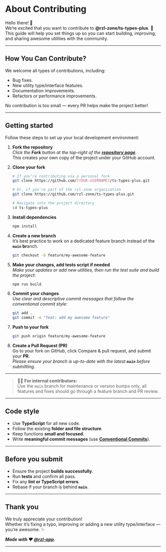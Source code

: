 # About Contributing

Hello there! 🎉  
We’re excited that you want to contribute to **@rzl-zone/ts-types-plus**. 🙌  
This guide will help you set things up so you can start building, improving, and sharing awesome utilities with the community.

---

## How You Can Contribute?

We welcome all types of contributions, including:

- Bug fixes.
- New utility type/interface features.
- Documentation improvements.
- Refactors or performance improvements.

No contribution is too small — every PR helps make the project better!

---

## Getting started

Follow these steps to set up your local development environment:

1. **Fork the repository**  
    _Click the **Fork** button at the top-right of the [**repository page**](https://github.com/rzl-zone/ts-types-plus)._  
    This creates your own copy of the project under your GitHub account.

2. **Clone your fork**

    ```bash
    # If you're contributing via a personal fork
    git clone https://github.com/[YOUR-USERNAME]/ts-types-plus.git

    # Or, if you're part of the rzl-zone organization
    git clone https://github.com/rzl-zone/ts-types-plus.git

    # Navigate into the project directory
    cd ts-types-plus
    ```

3. **Install dependencies**

    ```bash
    npm install
    ```

4. **Create a new branch**  
    It’s best practice to work on a dedicated feature branch instead of the **`main` br**anch.
    ```bash
    git checkout -b feature/my-awesome-feature
    ```

5. **Make your changes, add tests script if needed**  
    _Make your updates or add new utilities, then run the test suite and build the project:_

    ```bash
    npm run build
    ```

6. **Commit your changes**  
    *Use clear and descriptive commit messages that follow the conventional commit style:*

    ```bash
    git add .
    git commit -m "feat: add my awesome feature"
    ```

7. **Push to your fork**

    ```bash
    git push origin feature/my-awesome-feature
    ```

8. **Create a Pull Request (PR)**  
    Go to your fork on GitHub, click Compare & pull request, and submit your **PR**.  
    *Please ensure your branch is up-to-date with the latest **`main`** before submitting.*

---

> 🧑‍💻 **For internal contributors:**  
>    Use the `main` branch for maintenance or version bumps only, all features and fixes should go through a feature branch and PR review.

---

## Code style

- Use **TypeScript** for all new code.
- Follow the existing **folder and file structure**.
- Keep functions **small and focused**.
- Write **meaningful commit messages** (use [**Conventional Commits**](https://www.conventionalcommits.org/)).

---

## Before you submit

- Ensure the project **builds successfully**.
- Run **tests** and confirm all pass.
- Fix any **lint or TypeScript errors**.
- Rebase if your branch is behind **`main`**.

---

## Thank you

We truly appreciate your contribution!  
Whether it’s fixing a typo, improving or adding a new utility type/interface — you’re awesome. ✨

**_Made with ❤️ [**@rzl-app**](https://github.com/rzl-app)_**.

---
